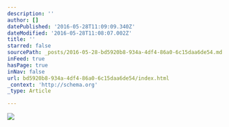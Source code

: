 ```yaml
---
description: ''
author: []
datePublished: '2016-05-28T11:09:09.340Z'
dateModified: '2016-05-28T11:08:07.002Z'
title: ''
starred: false
sourcePath: _posts/2016-05-28-bd5920b8-934a-4df4-86a0-6c15daa6de54.md
inFeed: true
hasPage: true
inNav: false
url: bd5920b8-934a-4df4-86a0-6c15daa6de54/index.html
_context: 'http://schema.org'
_type: Article

---
```

![](https://the-grid-user-content.s3-us-west-2.amazonaws.com/79686753-918f-400c-a2ac-a62cf4ec7a95.jpg)